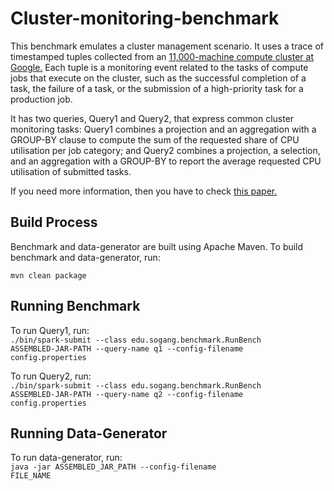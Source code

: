 # Cluster-monitoring-benchmark

This benchmark emulates a cluster management scenario. 
It uses a trace of timestamped tuples collected from an 
[11,000-machine compute cluster at Google.](https://github.com/google/cluster-data/blob/master/ClusterData2011_2.md) 
Each tuple is a monitoring event related to the tasks of compute jobs that execute on the cluster, 
such as the successful completion of a task, the failure of a task, 
or the submission of a high-priority task for a production job.
  
It has two queries, Query1 and Query2, that express common cluster monitoring tasks: 
Query1 combines a projection and an aggregation with a GROUP-BY clause to compute the sum of the requested
share of CPU utilisation per job category; 
and Query2 combines a projection, a selection, and an aggregation with a GROUP-BY to report
the average requested CPU utilisation of submitted tasks.
  
If you need more information, then you have to check [this paper.](https://dl.acm.org/doi/10.1145/2882903.2882906)
  
## Build Process
  
Benchmark and data-generator are built using Apache Maven. To build benchmark and data-generator, run: 
  
<code>mvn clean package</code>

## Running Benchmark

To run Query1, run:  
<code>./bin/spark-submit --class edu.sogang.benchmark.RunBench ASSEMBLED-JAR-PATH 
--query-name q1 --config-filename config.properties</code> 

To run Query2, run:  
<code>./bin/spark-submit --class edu.sogang.benchmark.RunBench ASSEMBLED-JAR-PATH
--query-name q2 --config-filename config.properties</code> 

## Running Data-Generator
  
To run data-generator, run:  
<code>java -jar ASSEMBLED_JAR_PATH --config-filename FILE_NAME</code>